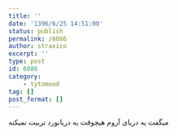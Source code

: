 ```yaml
---
title: ''
date: '1396/6/25 14:51:00'
status: publish
permalink: /6086
author: straxico
excerpt: ''
type: post
id: 6086
category:
    - tytomood
tag: []
post_format: []
---
```

میگفت یه دریای آروم هیچوقت یه دریانورد تربیت نمیکنه